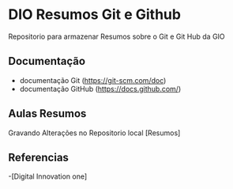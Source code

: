 
# DIO  Resumos Git e Github 

Repositorio para armazenar Resumos sobre o Git e Git Hub da GIO

## Documentação
- documentação Git (https://git-scm.com/doc)
- documentação GitHub (https://docs.github.com/)

## Aulas Resumos
Gravando Alterações  no  Repositorio local [Resumos]

## Referencias
-[Digital Innovation one]